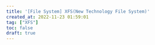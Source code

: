 ```yaml
---
title: '[File System] XFS(New Technology File System)'
created_at: 2022-11-23 01:59:01
tag: ["XFS"]
toc: false
draft: true
---
```


